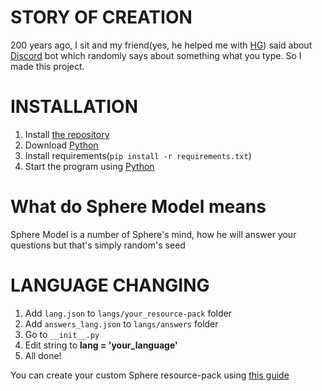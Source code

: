 # STORY OF CREATION

200 years ago, I sit and my friend(yes, he helped me with [HG](https://github.com/codeince/HG)) said about [Discord](https://discord.com) bot which randomly says about something what you type. So I made this project.

# INSTALLATION

1. Install [the repository](/)
2. Download [Python](https://python.org/downloads)
3. Install requirements(`pip install -r requirements.txt`)
4. Start the program using [Python](https://python.org/downloads)

# What do Sphere Model means

Sphere Model is a number of Sphere's mind, how he will answer your questions but that's simply random's seed

# LANGUAGE CHANGING

1. Add `lang.json` to `langs/your_resource-pack` folder
2. Add `answers_lang.json` to `langs/answers` folder
3. Go to `__init__.py`
4. Edit string to **lang = 'your_language'**
5. All done!

You can create your custom Sphere resource-pack using [this guide](/.github/docs/langs/en/CUSTOMPACK.md)
